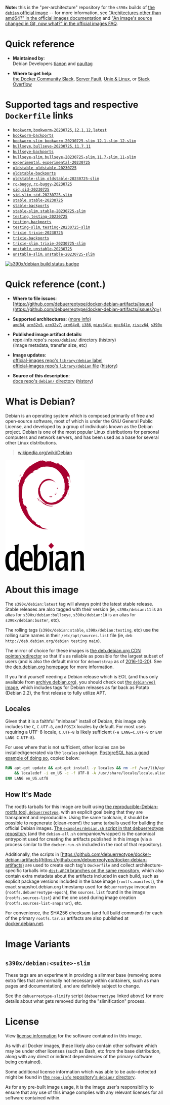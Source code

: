 <!--

********************************************************************************

WARNING:

    DO NOT EDIT "debian/README.md"

    IT IS AUTO-GENERATED

    (from the other files in "debian/" combined with a set of templates)

********************************************************************************

-->

**Note:** this is the "per-architecture" repository for the `s390x` builds of [the `debian` official image](https://hub.docker.com/_/debian) -- for more information, see ["Architectures other than amd64?" in the official images documentation](https://github.com/docker-library/official-images#architectures-other-than-amd64) and ["An image's source changed in Git, now what?" in the official images FAQ](https://github.com/docker-library/faq#an-images-source-changed-in-git-now-what).

# Quick reference

-	**Maintained by**:  
	Debian Developers [tianon](https://qa.debian.org/developer.php?login=tianon) and [paultag](https://qa.debian.org/developer.php?login=paultag)

-	**Where to get help**:  
	[the Docker Community Slack](https://dockr.ly/comm-slack), [Server Fault](https://serverfault.com/help/on-topic), [Unix & Linux](https://unix.stackexchange.com/help/on-topic), or [Stack Overflow](https://stackoverflow.com/help/on-topic)

# Supported tags and respective `Dockerfile` links

-	[`bookworm`, `bookworm-20230725`, `12.1`, `12`, `latest`](https://github.com/debuerreotype/docker-debian-artifacts/blob/981ec870690d5f629158bcd8c903505e55353009/bookworm/Dockerfile)
-	[`bookworm-backports`](https://github.com/debuerreotype/docker-debian-artifacts/blob/981ec870690d5f629158bcd8c903505e55353009/bookworm/backports/Dockerfile)
-	[`bookworm-slim`, `bookworm-20230725-slim`, `12.1-slim`, `12-slim`](https://github.com/debuerreotype/docker-debian-artifacts/blob/981ec870690d5f629158bcd8c903505e55353009/bookworm/slim/Dockerfile)
-	[`bullseye`, `bullseye-20230725`, `11.7`, `11`](https://github.com/debuerreotype/docker-debian-artifacts/blob/981ec870690d5f629158bcd8c903505e55353009/bullseye/Dockerfile)
-	[`bullseye-backports`](https://github.com/debuerreotype/docker-debian-artifacts/blob/981ec870690d5f629158bcd8c903505e55353009/bullseye/backports/Dockerfile)
-	[`bullseye-slim`, `bullseye-20230725-slim`, `11.7-slim`, `11-slim`](https://github.com/debuerreotype/docker-debian-artifacts/blob/981ec870690d5f629158bcd8c903505e55353009/bullseye/slim/Dockerfile)
-	[`experimental`, `experimental-20230725`](https://github.com/debuerreotype/docker-debian-artifacts/blob/981ec870690d5f629158bcd8c903505e55353009/experimental/Dockerfile)
-	[`oldstable`, `oldstable-20230725`](https://github.com/debuerreotype/docker-debian-artifacts/blob/981ec870690d5f629158bcd8c903505e55353009/oldstable/Dockerfile)
-	[`oldstable-backports`](https://github.com/debuerreotype/docker-debian-artifacts/blob/981ec870690d5f629158bcd8c903505e55353009/oldstable/backports/Dockerfile)
-	[`oldstable-slim`, `oldstable-20230725-slim`](https://github.com/debuerreotype/docker-debian-artifacts/blob/981ec870690d5f629158bcd8c903505e55353009/oldstable/slim/Dockerfile)
-	[`rc-buggy`, `rc-buggy-20230725`](https://github.com/debuerreotype/docker-debian-artifacts/blob/981ec870690d5f629158bcd8c903505e55353009/rc-buggy/Dockerfile)
-	[`sid`, `sid-20230725`](https://github.com/debuerreotype/docker-debian-artifacts/blob/981ec870690d5f629158bcd8c903505e55353009/sid/Dockerfile)
-	[`sid-slim`, `sid-20230725-slim`](https://github.com/debuerreotype/docker-debian-artifacts/blob/981ec870690d5f629158bcd8c903505e55353009/sid/slim/Dockerfile)
-	[`stable`, `stable-20230725`](https://github.com/debuerreotype/docker-debian-artifacts/blob/981ec870690d5f629158bcd8c903505e55353009/stable/Dockerfile)
-	[`stable-backports`](https://github.com/debuerreotype/docker-debian-artifacts/blob/981ec870690d5f629158bcd8c903505e55353009/stable/backports/Dockerfile)
-	[`stable-slim`, `stable-20230725-slim`](https://github.com/debuerreotype/docker-debian-artifacts/blob/981ec870690d5f629158bcd8c903505e55353009/stable/slim/Dockerfile)
-	[`testing`, `testing-20230725`](https://github.com/debuerreotype/docker-debian-artifacts/blob/981ec870690d5f629158bcd8c903505e55353009/testing/Dockerfile)
-	[`testing-backports`](https://github.com/debuerreotype/docker-debian-artifacts/blob/981ec870690d5f629158bcd8c903505e55353009/testing/backports/Dockerfile)
-	[`testing-slim`, `testing-20230725-slim`](https://github.com/debuerreotype/docker-debian-artifacts/blob/981ec870690d5f629158bcd8c903505e55353009/testing/slim/Dockerfile)
-	[`trixie`, `trixie-20230725`](https://github.com/debuerreotype/docker-debian-artifacts/blob/981ec870690d5f629158bcd8c903505e55353009/trixie/Dockerfile)
-	[`trixie-backports`](https://github.com/debuerreotype/docker-debian-artifacts/blob/981ec870690d5f629158bcd8c903505e55353009/trixie/backports/Dockerfile)
-	[`trixie-slim`, `trixie-20230725-slim`](https://github.com/debuerreotype/docker-debian-artifacts/blob/981ec870690d5f629158bcd8c903505e55353009/trixie/slim/Dockerfile)
-	[`unstable`, `unstable-20230725`](https://github.com/debuerreotype/docker-debian-artifacts/blob/981ec870690d5f629158bcd8c903505e55353009/unstable/Dockerfile)
-	[`unstable-slim`, `unstable-20230725-slim`](https://github.com/debuerreotype/docker-debian-artifacts/blob/981ec870690d5f629158bcd8c903505e55353009/unstable/slim/Dockerfile)

[![s390x/debian build status badge](https://img.shields.io/jenkins/s/https/doi-janky.infosiftr.net/job/multiarch/job/s390x/job/debian.svg?label=s390x/debian%20%20build%20job)](https://doi-janky.infosiftr.net/job/multiarch/job/s390x/job/debian/)

# Quick reference (cont.)

-	**Where to file issues**:  
	[https://github.com/debuerreotype/docker-debian-artifacts/issues](https://github.com/debuerreotype/docker-debian-artifacts/issues?q=)

-	**Supported architectures**: ([more info](https://github.com/docker-library/official-images#architectures-other-than-amd64))  
	[`amd64`](https://hub.docker.com/r/amd64/debian/), [`arm32v5`](https://hub.docker.com/r/arm32v5/debian/), [`arm32v7`](https://hub.docker.com/r/arm32v7/debian/), [`arm64v8`](https://hub.docker.com/r/arm64v8/debian/), [`i386`](https://hub.docker.com/r/i386/debian/), [`mips64le`](https://hub.docker.com/r/mips64le/debian/), [`ppc64le`](https://hub.docker.com/r/ppc64le/debian/), [`riscv64`](https://hub.docker.com/r/riscv64/debian/), [`s390x`](https://hub.docker.com/r/s390x/debian/)

-	**Published image artifact details**:  
	[repo-info repo's `repos/debian/` directory](https://github.com/docker-library/repo-info/blob/master/repos/debian) ([history](https://github.com/docker-library/repo-info/commits/master/repos/debian))  
	(image metadata, transfer size, etc)

-	**Image updates**:  
	[official-images repo's `library/debian` label](https://github.com/docker-library/official-images/issues?q=label%3Alibrary%2Fdebian)  
	[official-images repo's `library/debian` file](https://github.com/docker-library/official-images/blob/master/library/debian) ([history](https://github.com/docker-library/official-images/commits/master/library/debian))

-	**Source of this description**:  
	[docs repo's `debian/` directory](https://github.com/docker-library/docs/tree/master/debian) ([history](https://github.com/docker-library/docs/commits/master/debian))

# What is Debian?

Debian is an operating system which is composed primarily of free and open-source software, most of which is under the GNU General Public License, and developed by a group of individuals known as the Debian project. Debian is one of the most popular Linux distributions for personal computers and network servers, and has been used as a base for several other Linux distributions.

> [wikipedia.org/wiki/Debian](https://en.wikipedia.org/wiki/Debian)

![logo](https://raw.githubusercontent.com/docker-library/docs/b449be7df57e9ed9086bb5821bfb5d6cdc5d67a4/debian/logo.png)

# About this image

The `s390x/debian:latest` tag will always point the latest stable release. Stable releases are also tagged with their version (ie, `s390x/debian:11` is an alias for `s390x/debian:bullseye`, `s390x/debian:10` is an alias for `s390x/debian:buster`, etc).

The rolling tags (`s390x/debian:stable`, `s390x/debian:testing`, etc) use the rolling suite names in their `/etc/apt/sources.list` file (ie, `deb http://deb.debian.org/debian testing main`).

The mirror of choice for these images is [the deb.debian.org CDN pointer/redirector](https://deb.debian.org) so that it's as reliable as possible for the largest subset of users (and is also the default mirror for `debootstrap` as of [2016-10-20](https://anonscm.debian.org/cgit/d-i/debootstrap.git/commit/?id=9e8bc60ad1ccf3a25ce7890526b70059f3e770de)). See the [deb.debian.org homepage](https://deb.debian.org) for more information.

If you find yourself needing a Debian release which is EOL (and thus only available from [archive.debian.org](http://archive.debian.org)), you should check out [the `debian/eol` image](https://hub.docker.com/r/debian/eol/), which includes tags for Debian releases as far back as Potato (Debian 2.2), the first release to fully utilize APT.

## Locales

Given that it is a faithful "minbase" install of Debian, this image only includes the `C`, `C.UTF-8`, and `POSIX` locales by default. For most uses requiring a UTF-8 locale, `C.UTF-8` is likely sufficient (`-e LANG=C.UTF-8` or `ENV LANG C.UTF-8`).

For uses where that is not sufficient, other locales can be installed/generated via the `locales` package. [PostgreSQL has a good example of doing so](https://github.com/docker-library/postgres/blob/69bc540ecfffecce72d49fa7e4a46680350037f9/9.6/Dockerfile#L21-L24), copied below:

```dockerfile
RUN apt-get update && apt-get install -y locales && rm -rf /var/lib/apt/lists/* \
	&& localedef -i en_US -c -f UTF-8 -A /usr/share/locale/locale.alias en_US.UTF-8
ENV LANG en_US.utf8
```

## How It's Made

The rootfs tarballs for this image are built using [the reproducible-Debian-rootfs tool, `debuerreotype`](https://github.com/debuerreotype/debuerreotype), with an explicit goal being that they are transparent and reproducible. Using the same toolchain, it should be possible to regenerate (clean-room!) the same tarballs used for building the official Debian images. [The `examples/debian.sh` script in that debuerreotype repository](https://github.com/debuerreotype/debuerreotype/blob/master/examples/debian.sh) (and the `debian-all.sh` companion/wrapper) is the canonical entrypoint used for creating the artifacts published in this image (via a process similar to the `docker-run.sh` included in the root of that repository).

Additionally, the scripts in [https://github.com/debuerreotype/docker-debian-artifacts](https://github.com/debuerreotype/docker-debian-artifacts) are used to create each tag's `Dockerfile` and collect architecture-specific tarballs into [`dist-ARCH` branches on the same repository](https://github.com/debuerreotype/docker-debian-artifacts/branches), which also contain extra metadata about the artifacts included in each build, such as explicit package versions included in the base image (`rootfs.manifest`), the exact snapshot.debian.org timestamp used for `debuerreotype` invocation (`rootfs.debuerreotype-epoch`), the `sources.list` found in the image (`rootfs.sources-list`) and the one used during image creation (`rootfs.sources-list-snapshot`), etc.

For convenience, the SHA256 checksum (and full build command) for each of the primary `rootfs.tar.xz` artifacts are also published at [docker.debian.net](https://docker.debian.net/).

# Image Variants

## `s390x/debian:<suite>-slim`

These tags are an experiment in providing a slimmer base (removing some extra files that are normally not necessary within containers, such as man pages and documentation), and are definitely subject to change.

See the `debuerreotype-slimify` script (`debuerreotype` linked above) for more details about what gets removed during the "slimification" process.

# License

View [license information](https://www.debian.org/social_contract#guidelines) for the software contained in this image.

As with all Docker images, these likely also contain other software which may be under other licenses (such as Bash, etc from the base distribution, along with any direct or indirect dependencies of the primary software being contained).

Some additional license information which was able to be auto-detected might be found in [the `repo-info` repository's `debian/` directory](https://github.com/docker-library/repo-info/tree/master/repos/debian).

As for any pre-built image usage, it is the image user's responsibility to ensure that any use of this image complies with any relevant licenses for all software contained within.
